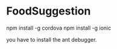 # FoodSuggestion

npm install -g cordova
npm install -g ionic

you have to install the ant debugger.
